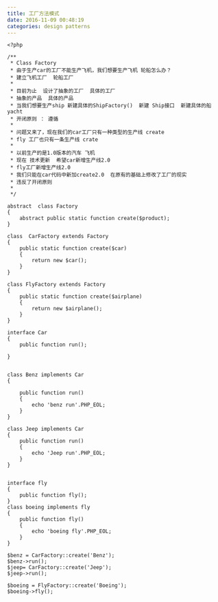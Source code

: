 ```yaml
---
title: 工厂方法模式
date: 2016-11-09 00:48:19
categories: design patterns
---
```


    <?php
    
    /**
     * Class Factory
     * 由于生产car的工厂不能生产飞机，我们想要生产飞机 轮船怎么办？
     * 建立飞机工厂  轮船工厂
     *
     * 目前为止  设计了抽象的工厂  具体的工厂
     * 抽象的产品  具体的产品
     * 当我们想要生产ship 新建具体的ShipFactory()  新建 Ship接口  新建具体的船yacht
     * 开闭原则 ： 遵循
     *
     * 问题又来了，现在我们的car工厂只有一种类型的生产线 create
     * fly 工厂也只有一条生产线 crate
     *
     * 以前生产的是1.0版本的汽车 飞机
     * 现在 技术更新  希望car新增生产线2.0
     * fly工厂新增生产线2.0
     * 我们只能在car代码中新加create2.0  在原有的基础上修改了工厂的现实
     * 违反了开闭原则
     *
     */
    
    abstract  class Factory
    {
        abstract public static function create($product);
    }
    
    class  CarFactory extends Factory
    {
        public static function create($car)
        {
            return new $car();
        }
    }
    
    class FlyFactory extends Factory
    {
        public static function create($airplane)
        {
            return new $airplane();
        }
    }
    
    interface Car
    {
        public function run();
    
    }
    
    
    class Benz implements Car
    {
    
        public function run()
        {
            echo 'benz run'.PHP_EOL;
        }
    }
    
    class Jeep implements Car
    {
        public function run()
        {
            echo 'Jeep run'.PHP_EOL;
        }
    }
    
    
    interface fly
    {
        public function fly();
    }
    class boeing implements fly
    {
        public function fly()
        {
            echo 'boeing fly'.PHP_EOL;
        }
    }
    
    $benz = CarFactory::create('Benz');
    $benz->run();
    $jeep= CarFactory::create('Jeep');
    $jeep->run();
    
    $boeing = FlyFactory::create('Boeing');
    $boeing->fly();
